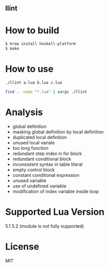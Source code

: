 llint
------

# How to build
```bash
$ brew install haskell-platform
$ make
```

# How to use
```bash
./llint a.lua b.lua c.lua
```
```bash
find . -name "*.lua" | xargs ./llint
```

# Analysis
 - global definition
 - masking global definition by local definition
 - duplicated local definition
 - unused local variale
 - too long function
 - redundant step index in for block
 - redundant conditional block
 - inconsistent syntax in table literal
 - empty control block
 - constant conditional expression
 - unused variable
 - use of undefined variable
 - modification of index variable inside loop

# Supported Lua Version
5.1 
5.2 (module is not fully supported)

# License
MIT
